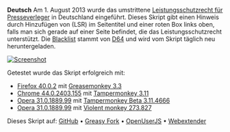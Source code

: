 **Deutsch**
Am 1. August 2013 wurde das umstrittene [Leistungsschutzrecht für Presseverleger](https://de.wikipedia.org/wiki/Leistungsschutzrecht_f%C3%BCr_Presseverleger) in Deutschland eingeführt. Dieses Skript gibt einen Hinweis durch Hinzufügen von (LSR) im Seitentitel und einer roten Box links oben, falls man sich gerade auf einer Seite befindet, die das Leistungsschutzrecht unterstützt. Die [Blacklist](http://leistungsschutzrecht-stoppen.d-64.org/blacklist.txt) stammt von [D64](http://leistungsschutzrecht-stoppen.d-64.org/) und wird vom Skript täglich neu heruntergeladen.

[![Screenshot](https://www.picflash.org/img/2014/05/18/TBlargeQ9Q2JD.png "Screenshot")](https://www.picflash.org/picture.php?key=Q9Q2JD&action=show)

Getestet wurde das Skript erfolgreich mit:
- [Firefox 40.0.2](https://www.mozilla.org/firefox/new/) mit [Greasemonkey 3.3](https://addons.mozilla.org/firefox/addon/greasemonkey/)
- [Chrome 44.0.2403.155](https://www.google.com/chrome/) mit [Tampermonkey 3.11](https://chrome.google.com/webstore/detail/tampermonkey/dhdgffkkebhmkfjojejmpbldmpobfkfo)
- [Opera 31.0.1889.99](http://www.opera.com/de/computer) mit [Tampermonkey Beta 3.11.4666](https://addons.opera.com/extensions/details/tampermonkey-beta/)
- [Opera 31.0.1889.99](http://www.opera.com/de/computer) mit [Violent monkey 273.827](https://addons.opera.com/extensions/details/violent-monkey/)

Dieses Skript auf: [GitHub](https://github.com/t-fr/userscripts/tree/master/Der%20Leistungsschutzrecht-Warner) • [Greasy Fork](https://greasyfork.org/scripts/1194-der-leistungsschutzrecht-warner) • [OpenUserJS](https://openuserjs.org/scripts/tfr/Der_Leistungsschutzrecht-Warner) • [Webextender](http://www.webextender.net/scripts/show/179768.html)